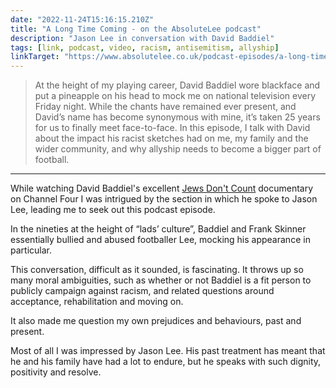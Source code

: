 ```yaml
---
date: "2022-11-24T15:16:15.210Z"
title: "A Long Time Coming - on the AbsoluteLee podcast"
description: "Jason Lee in conversation with David Baddiel"
tags: [link, podcast, video, racism, antisemitism, allyship]
linkTarget: "https://www.absolutelee.co.uk/podcast-episodes/a-long-time-coming"
---
```

> At the height of my playing career, David Baddiel wore blackface and put a pineapple on his head to mock me on national television every Friday night. While the chants have remained ever present, and David’s name has become synonymous with mine, it’s taken 25 years for us to finally meet face-to-face. In this episode, I talk with David about the impact his racist sketches had on me, my family and the wider community, and why allyship needs to become a bigger part of football.
---

While watching David Baddiel's excellent [Jews Don't Count](https://www.channel4.com/programmes/david-baddiel-jews-dont-count) documentary on Channel Four I was intrigued by the section in which he spoke to Jason Lee, leading me to seek out this podcast episode.

In the nineties at the height of “lads’ culture”, Baddiel and Frank Skinner essentially bullied and abused footballer Lee, mocking his appearance in particular. 

This conversation, difficult as it sounded, is fascinating. It throws up so many moral ambiguities, such as whether or not Baddiel is a fit person to publicly campaign against racism, and related questions around acceptance, rehabilitation and moving on.

It also made me question my own prejudices and behaviours, past and present.

Most of all I was impressed by Jason Lee. His past treatment has meant that he and his family have had a lot to endure, but he speaks with such dignity, positivity and resolve.
